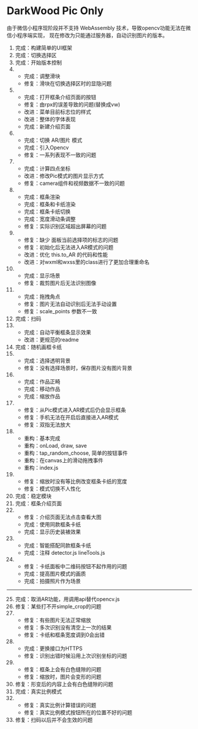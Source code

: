 # DarkWood Pic Only
由于微信小程序现阶段并不支持 WebAssembly 技术，导致opencv功能无法在微信小程序端实现，
现在修改为只能通过服务器，自动识别图片的版本。

1. 完成：构建简单的UI框架
2. 完成：切换选择区
3. 完成：开始版本控制
4.  - 完成：调整滑块
    - 修复：滑块在切换选择区时的显隐问题
5.  - 完成：打开框条介绍页面的按钮
    - 修复：由rpx的误差导致的问题(替换成vw)
    - 改进：菜单目前标志位的样式
    - 改进：整体的字体表现
    - 完成：新建介绍页面
6.  - 完成：切换 AR/图片 模式
    - 完成：引入Opencv
    - 修复：一系列表现不一致的问题
7.  - 完成：计算四点坐标
    - 改进：修改Pic模式的图片显示方式
    - 修复：camera组件和视频数据不一致的问题
8.  - 完成：框条渲染
    - 完成：框条和卡纸渲染
    - 完成：框条卡纸切换
    - 完成：宽度滑动条调整
    - 修复：实际识别区域超出屏幕的问题
9.  - 修复：缺少 面板当前选择项的标志的问题
    - 修复：初始化后无法进入AR模式的问题
    - 改进：优化 this.to_AR 的代码和性能
    - 改进：对wxml和wxss里的class进行了更加合理重命名
10. - 完成：显示场景
    - 修复：裁剪图片后无法识别图像
11. - 完成：拖拽角点
    - 修复：图片无法自动识别后无法手动设置
    - 修复：scale_points 参数不一致
12. 完成：扫码
13. - 完成：自动平衡框条显示效果
    - 改进：更规范的readme
14. 完成：随机画框卡纸
15. - 完成：选择透明背景
    - 修复：没有选择场景时，保存图片没有图片背景
16. - 完成：作品正畸
    - 完成：移动作品
    - 完成：缩放作品
17. - 修复：从Pic模式进入AR模式后仍会显示框条
    - 修复：手机无法在开启后直接进入AR模式
    - 修复：双指无法放大
18. - 重构：基本完成
    - 重构：onLoad, draw, save
    - 重构：tap_random_choose, 简单的按钮事件
    - 重构：在canvas上的滑动拖拽事件
    - 重构：index.js
19. - 修复：缩放时没有等比例改变框条卡纸的宽度
    - 修复：模式切换不人性化
20. 完成：稳定模块
21. 完成：框条介绍页面
22. - 修复：介绍页面无法点击查看大图
    - 完成：使用同款框条卡纸
    - 完成：显示历史装裱效果
23. - 完成：智能搭配同款框条卡纸
    - 完成：注释 detector.js lineTools.js
24. - 修复：卡纸面板中二维码按钮不起作用的问题
    - 完成：提高图片模式的画质
    - 完成：拍摄照片作为场景
---------------------------------------------
25. 完成：取消AR功能，用调用api替代opencv.js
26. 修复：某些打不开simple_crop的问题
27. - 修复：有些图片无法正常缩放
    - 修复：多次识别没有清空上一次的结果
    - 修复：卡纸和框条宽度调到0会出错
28. - 完成：更换接口为HTTPS
    - 修复：识别出错时候沿用上次识别坐标的问题
29. - 修复：框条上会有白色缝隙的问题
    - 修复：缩放时，图片会变形的问题
30. 修复：形变后的内容上会有白色缝隙的问题
31. 完成：真实比例模式
32. - 修复：真实比例计算错误的问题
    - 修复：真实比例模式按钮所在的位置不好的问题
33. 修复：扫码以后并不会生效的问题